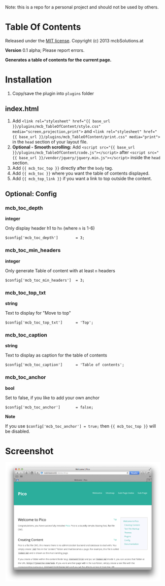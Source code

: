 Note: this is a repo for a personal project and should not be used by others.


Table Of Contents
======================================================================

Released under the [MIT license](http://opensource.org/licenses/MIT). Copyright (c) 2013 mcbSolutions.at

**Version** 0.1 alpha; Please report errors.

**Generates a table of contents for the current page.**

Installation
======================================================================
1. Copy/save the plugin into `plugins` folder

index.html
-----------------------------------------------------------------------------
1. Add `<link rel="stylesheet" href="{{ base_url }}/plugins/mcb_TableOfContent/style.css" media="screen,projection,print">` and `<link rel="stylesheet" href="{{ base_url }}/plugins/mcb_TableOfContent/print.css" media="print">` in the `head` section of your layout file.
2. **Optional - Smooth scrolling:** Add `<script src="{{ base_url }}/plugins/mcb_TableOfContent/code.js"></script>` after `<script src="{{ base_url }}/vendor/jquery/jquery.min.js"></script>` inside the `head` section.
2. Add `{{ mcb_toc_top }}` directly after the `body` tag.
3. Add `{{ mcb_toc }}` where you want the table of contents displayed.
4. Add `{{ mcb_top_link }}` if you want a link to top outside the content.
    
Optional: Config
-----------------------------------------------------------------------------

### mcb_toc_depth
**integer**

Only display header h1 to h`n` (where `n` is 1-6)

	$config['mcb_toc_depth']		= 3;
	
### mcb_toc_min_headers
**integer**

Only generate Table of content with at least `n` headers

	$config['mcb_toc_min_headers']	= 3;	
	
### mcb_toc_top_txt					
**string**

Text to display for "Move to top"

	$config['mcb_toc_top_txt']		= 'Top';				
	
### mcb_toc_caption
**string**

Text to display as caption for the table of contents

	$config['mcb_toc_caption']		= 'Table of contents';
	
### mcb_toc_anchor
**bool**

Set to false, if you like to add your own anchor

	$config['mcb_toc_anchor']       = false;
	
**Note**

If you use `$config['mcb_toc_anchor'] = true;` then `{{ mcb_toc_top }}` will be disabled.

Screenshot
=============================================================================
![Screenshot of Table Of Contents](./Screenshot.png)
